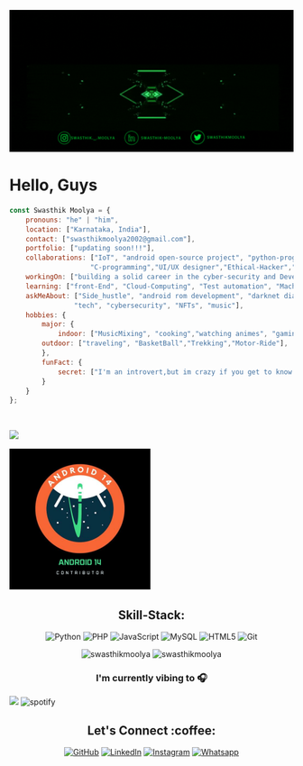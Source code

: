 <p align="center"> <img src="https://github.com/swasthikmoolya/swasthikmoolya/blob/main/Swasthik%20Moolya.gif" alt="crazychickendev" /> </p>
<h1 align="left"> Hello, Guys </h1>

```javascript
const Swasthik Moolya = {
    pronouns: "he" | "him",
    location: ["Karnataka, India"],
    contact: ["swasthikmoolya2002@gmail.com"],
    portfolio: ["updating soon!!!"],
    collaborations: ["IoT", "android open-source project", "python-programming", "cyber-security", 
                    "C-programming","UI/UX designer","Ethical-Hacker","Front-End-Developer"],
    workingOn: ["building a solid career in the cyber-security and Developing AOSP ROMs..."],
    learning: ["front-End", "Cloud-Computing", "Test automation", "Machine-learning", "Kernels", "AOSP Builds", "CyberSecurity Analyst"],
    askMeAbout: ["Side_hustle", "android rom development", "darknet diaries", "parrotOS", 
                "tech", "cybersecurity", "NFTs", "music"],
    hobbies: {
        major: {
            indoor: ["MusicMixing", "cooking","watching animes", "gaming","K-Drama"],
	    outdoor: ["traveling", "BasketBall","Trekking","Motor-Ride"],
        },
        funFact: {
            secret: ["I'm an introvert,but im crazy if you get to know me", "bitches XD"],
        }        
    }
};
```

<p align="center"> <img src="  "/> </p>

[![](https://holopin.me/swasthik_moolya)](https://holopin.io/@swasthik_moolya)

<p align="left"> <img src="https://github.com/swasthikmoolya/swasthikmoolya/blob/main/20230423_113444_0000.png" height="250" width="250"/> </p>
<h2 align="center">Skill-Stack:</h2>
<p align="center">
  <img alt="Python" src="https://img.shields.io/badge/-Python-ffb400?style=flat-square&logo=python&logoColor=white" />
  <img alt="PHP" src="https://img.shields.io/badge/-PHP-ffb400?style=flat-square&logo=php&logoColor=white" />
  <img alt="JavaScript" src="https://img.shields.io/badge/-JavaScript-ffb400?style=flat-square&logo=javascript&logoColor=white" />
  <img alt="MySQL" src="https://img.shields.io/badge/-MySQL-ffb400?style=flat-square&logo=mysql&logoColor=white" />
  <img alt="HTML5" src="https://img.shields.io/badge/-HTML5-ffb400?style=flat-square&logo=html5&logoColor=white" />
  <img alt="Git" src="https://img.shields.io/badge/-Git-ffb400?style=flat-square&logo=git&logoColor=white" />
  
</p>

<p align="center" height='130px'> <img src="https://github-readme-stats.vercel.app/api?username=swasthikmoolya&show_icons=true&hide_title=true&include_all_commits=true&line_height=21&bg_color=0,ffb400,ffb400,F6C03D,F4DDA6&count_private=true&theme=graywhite" alt="swasthikmoolya"/> <img src="https://github-readme-stats.vercel.app/api/top-langs/?username=swasthikmoolya&layout=compact&show_icons=true&bg_color=0,EFE4CA,F4DDA6,F6C03D&theme=graywhite&hide_title=true" alt="swasthikmoolya"/> </p>
<h3 align="center">I'm currently vibing to 🎧</h3>

[![](https://spotify-github-profile.vercel.app/api/view?uid=31ce3h4mkhuwk644mqejouszmzpe&cover_image=true&theme=default&show_offline=false&background_color=121212&interchange=false)](https://github.com/kittinan/spotify-github-profile)      <img src="https://spotify-recently-played-readme.vercel.app/api?user=31ce3h4mkhuwk644mqejouszmzpe&count=6" alt="spotify" height="400px"/>

 
<h2 align="center">Let's Connect :coffee:</h2></a>
<p align="center">
	<a href="https://github.com/swasthikmoolya"><img src="https://img.icons8.com/bubbles/50/000000/github.png" alt="GitHub"/></a>
	<a href="https://www.linkedin.com/in/swasthik-moolya-057b121b8/"><img src="https://img.icons8.com/bubbles/50/000000/linkedin.png" alt="LinkedIn"/></a>
	<a href="https://www.instagram.com/swasthik._.moolya"><img src="https://img.icons8.com/bubbles/50/000000/instagram.png" alt="Instagram"/></a>
        <a href="https://wa.me/918050396640"><img src="https://img.icons8.com/bubbles/50/000000/whatsapp.png" alt="Whatsapp"/></a>
</p>

